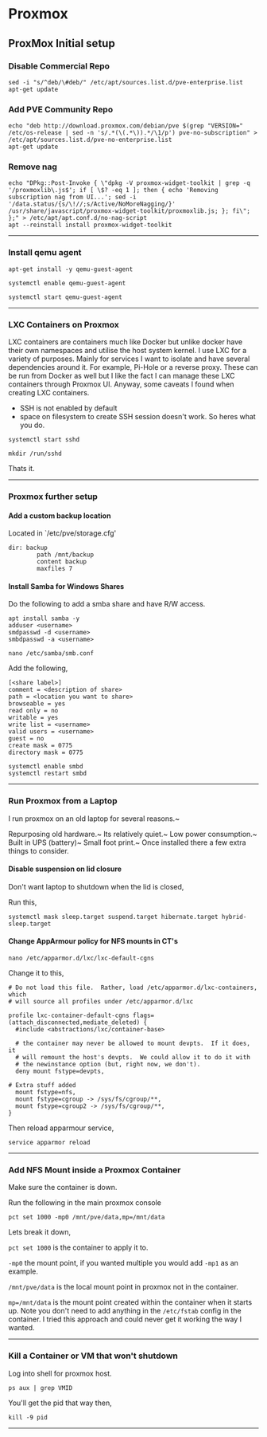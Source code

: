 # Proxmox

## ProxMox Initial setup

### Disable Commercial Repo

```
sed -i "s/^deb/\#deb/" /etc/apt/sources.list.d/pve-enterprise.list
apt-get update
```

### Add PVE Community Repo

```
echo "deb http://download.proxmox.com/debian/pve $(grep "VERSION=" /etc/os-release | sed -n 's/.*(\(.*\)).*/\1/p') pve-no-subscription" > /etc/apt/sources.list.d/pve-no-enterprise.list
apt-get update
```

### Remove nag

```
echo "DPkg::Post-Invoke { \"dpkg -V proxmox-widget-toolkit | grep -q '/proxmoxlib\.js$'; if [ \$? -eq 1 ]; then { echo 'Removing subscription nag from UI...'; sed -i '/data.status/{s/\!//;s/Active/NoMoreNagging/}' /usr/share/javascript/proxmox-widget-toolkit/proxmoxlib.js; }; fi\"; };" > /etc/apt/apt.conf.d/no-nag-script
apt --reinstall install proxmox-widget-toolkit
```

***

### Install **qemu** agent

```
apt-get install -y qemu-guest-agent

systemctl enable qemu-guest-agent

systemctl start qemu-guest-agent
```

***
### LXC Containers on Proxmox

LXC containers are containers much like Docker but unlike docker have their own namespaces and utilise the host system kernel. I use LXC for a variety of purposes.
Mainly for services I want to isolate and have several dependencies around it. For example, Pi-Hole or a reverse proxy. These can be run from Docker as well but I like the fact I can manage these LXC containers through Proxmox UI.
Anyway, some caveats I found when creating LXC containers.

- SSH is not enabled by default
- space on filesystem to create SSH session doesn't work. So heres what you do.

```
systemctl start sshd

mkdir /run/sshd
```

Thats it.

***

### Proxmox further setup

#### Add a custom backup location

Located in `/etc/pve/storage.cfg'

```
dir: backup
        path /mnt/backup
        content backup
        maxfiles 7

```

#### Install Samba for Windows Shares
Do the following to add a smba share and have R/W access.

```
apt install samba -y
adduser <username>
smdpasswd -d <username>
smbdpasswd -a <username>
```

```
nano /etc/samba/smb.conf
```
Add the following,

```
[<share label>]
comment = <description of share>
path = <location you want to share>
browseable = yes
read only = no
writable = yes
write list = <username>
valid users = <username>
guest = no
create mask = 0775
directory mask = 0775
```

```
systemctl enable smbd
systemctl restart smbd
```

***

### Run Proxmox from a Laptop

I run proxmox on an old laptop for several reasons.~

Repurposing old hardware.~
Its relatively quiet.~
Low power consumption.~
Built in UPS (battery)~
Small foot print.~
Once installed there a few extra things to consider.

#### Disable suspension on lid closure
Don't want laptop to shutdown when the lid is closed, 

Run this,

```
systemctl mask sleep.target suspend.target hibernate.target hybrid-sleep.target
```

#### Change AppArmour policy for NFS mounts in CT's

```
nano /etc/apparmor.d/lxc/lxc-default-cgns
```

Change it to this,

```
# Do not load this file.  Rather, load /etc/apparmor.d/lxc-containers, which
# will source all profiles under /etc/apparmor.d/lxc

profile lxc-container-default-cgns flags=(attach_disconnected,mediate_deleted) {
  #include <abstractions/lxc/container-base>

  # the container may never be allowed to mount devpts.  If it does, it
  # will remount the host's devpts.  We could allow it to do it with
  # the newinstance option (but, right now, we don't).
  deny mount fstype=devpts,

# Extra stuff added
  mount fstype=nfs,
  mount fstype=cgroup -> /sys/fs/cgroup/**,
  mount fstype=cgroup2 -> /sys/fs/cgroup/**,
}

```
Then reload apparmour service, 

```
service apparmor reload
```

***

### Add NFS Mount inside a Proxmox Container
Make sure the container is down.

Run the following in the main proxmox console

```
pct set 1000 -mp0 /mnt/pve/data,mp=/mnt/data
```

Lets break it down,

`pct set 1000` is the container to apply it to.

`-mp0` the mount point, if you wanted multiple you would add `-mp1` as an example.

`/mnt/pve/data` is the local mount point in proxmox not in the container.

`mp=/mnt/data` is the mount point created within the container when it starts up. Note you don't need to add anything in the `/etc/fstab` config in the container. I tried this approach and could never get it working the way I wanted.

***
### Kill a Container or VM that won't shutdown

Log into shell for proxmox host.
```
ps aux | grep VMID 
```

You'll get the pid that way then,
```
kill -9 pid
```

***



